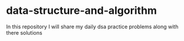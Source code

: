 # data-structure-and-algorithm
In this repository I will share my daily dsa practice problems along with there solutions 
